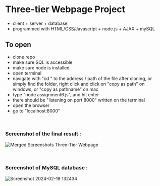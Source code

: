 # Three-tier Webpage Project 

* client + server + database
* programmed with HTML/CSS/Javascript + node.js + AJAX + mySQL


## To open 
* clone repo
* make sure SQL is accessible
* make sure node is installed
* open terminal
* navigate with "cd " to the address / path of the file after cloning, or simply find the folder, right click and click on "copy as path" on windows, or "copy as pathname" on mac
* type "node assignment6.js", and hit enter
* there should be "listening on port 8000" written on the terminal
* open the browser
* go to "localhost:8000"

<br />

### Screenshot of the final result :
![Merged Screenshots Three-Tier Webpage](https://github.com/ggraciela/ThreeTierWebpage/assets/94437215/2f9c6fab-e464-46ca-bd53-9fed3d795f85)

<br />

### Screenshot of MySQL database : 
![Screenshot 2024-02-19 132434](https://github.com/ggraciela/ThreeTierWebpage/assets/94437215/b292ad03-bdde-4528-9d28-b397e3fae554)

